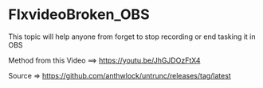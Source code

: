 # FIxvideoBroken_OBS
This topic will help anyone from forget to stop recording or end tasking it in OBS

Method from this Video ==> https://youtu.be/JhGJDOzFtX4


Source => https://github.com/anthwlock/untrunc/releases/tag/latest
